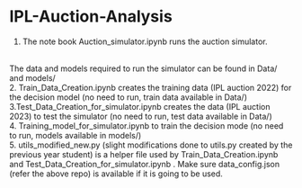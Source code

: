 # IPL-Auction-Analysis

1. The note book Auction_simulator.ipynb runs the auction simulator.
<br />
The data and models required to run the simulator can be found in Data/ and models/
<br />
2. Train_Data_Creation.ipynb creates the training data (IPL auction 2022) for the decision model (no need to run, train data available in Data/)
<br />
3.Test_Data_Creation_for_simulator.ipynb creates the data (IPL auction 2023) to test the simulator (no need to run, test data available in Data/)
<br />
4. Training_model_for_simulator.ipynb to train the decision mode (no need to run, models available in models/)
<br />
5. utils_modified_new.py (slight modifications done to utils.py created by the previous year student) is a helper file used by Train_Data_Creation.ipynb and Test_Data_Creation_for_simulator.ipynb . Make sure data_config.json (refer the above repo) is available if it is going to be used.

